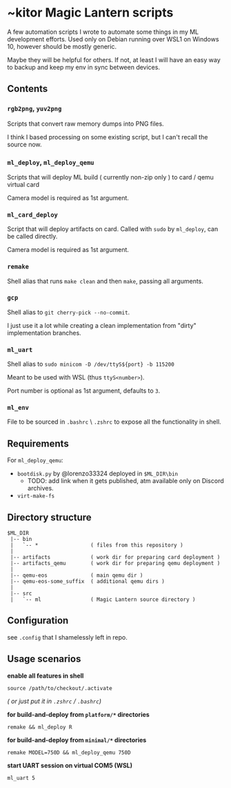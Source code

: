 # ~kitor Magic Lantern scripts
A few automation scripts I wrote to automate some things in my ML development efforts.
Used only on Debian running over WSL1 on Windows 10, however should be mostly generic.

Maybe they will be helpful for others. If not, at least I will have an easy way to backup and keep my env in sync between devices.

## Contents
### `rgb2png`, `yuv2png`
Scripts that convert raw memory dumps into PNG files.

I think I based processing on some existing script, but I can't recall the source now.

### `ml_deploy`, `ml_deploy_qemu`
Scripts that will deploy ML build ( currently non-zip only ) to card / qemu virtual card

Camera model is required as 1st argument.

### `ml_card_deploy`
Script that will deploy artifacts on card. Called with `sudo` by `ml_deploy`, can be called directly.

Camera model is required as 1st argument.

### `remake`
Shell alias that runs `make clean` and then `make`, passing all arguments.

### `gcp`
Shell alias to `git cherry-pick --no-commit`.

I just use it a lot while creating a clean implementation from "dirty" implementation branches.

### `ml_uart`
Shell alias to `sudo minicom -D /dev/ttyS${port} -b 115200`

Meant to be used with WSL (thus `ttyS<number>`).

Port number is optional as 1st argument, defaults to `3`.

### `ml_env`
File to be sourced in `.bashrc` \ `.zshrc` to expose all the functionality in shell.

## Requirements
For `ml_deploy_qemu`:
* `bootdisk.py` by @lorenzo33324  deployed in `$ML_DIR\bin`
  * TODO: add link when it gets published, atm available only on Discord archives.
* `virt-make-fs`

## Directory structure
```
$ML_DIR
 |-- bin
 |   `-- *                 ( files from this repository )
 |
 |-- artifacts             ( work dir for preparing card deployment )
 |-- artifacts_qemu        ( work dir for preparing qemu deployment )
 |
 |-- qemu-eos              ( main qemu dir )
 |-- qemu-eos-some_suffix  ( additional qemu dirs )
 |
 |-- src
 |   `-- ml                ( Magic Lantern source directory )
```
## Configuration
see `.config` that I shamelessly left in repo.

## Usage scenarios
__enable all features in shell__

`source /path/to/checkout/.activate`

_( or just put it in `.zshrc` / `.bashrc`)_



__for build-and-deploy from `platform/*` directories__

`remake && ml_deploy R`


__for build-and-deploy from `minimal/*` directories__

`remake MODEL=750D && ml_deploy_qemu 750D`


__start UART session on virtual COM5 (WSL)__

`ml_uart 5`

